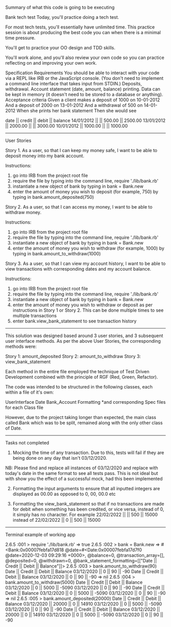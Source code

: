 Summary of what this code is going to be executing

Bank tech test
Today, you'll practice doing a tech test.

For most tech tests, you'll essentially have unlimited time. This practice session is about producing the best code you can when there is a minimal time pressure.

You'll get to practice your OO design and TDD skills.

You'll work alone, and you'll also review your own code so you can practice reflecting on and improving your own work.

Specification
Requirements
You should be able to interact with your code via a REPL like IRB or the JavaScript console. (You don't need to implement a command line interface that takes input from STDIN.)
Deposits, withdrawal.
Account statement (date, amount, balance) printing.
Data can be kept in memory (it doesn't need to be stored to a database or anything).
Acceptance criteria
Given a client makes a deposit of 1000 on 10-01-2012
And a deposit of 2000 on 13-01-2012
And a withdrawal of 500 on 14-01-2012
When she prints her bank statement
Then she would see

date || credit || debit || balance
14/01/2012 || || 500.00 || 2500.00
13/01/2012 || 2000.00 || || 3000.00
10/01/2012 || 1000.00 || || 1000.00

----------------------------------------------------------------------------------------------------------------------------------------------------------------------------------------------------------------------------------

User Stories

Story 1.
As a user,
so that I can keep my money safe,
I want to be able to deposit money into my bank account.

Instructions:
  1) go into IRB from the project root file
  2) require the file by typing into the command line, require './lib/bank.rb'
  3) instantiate a new object of bank by typing in bank = Bank.new
  4) enter the amount of money you wish to deposit (for example, 750) by typing in bank.amount_deposited(750)

Story 2.
As a user,
so that I can access my money,
I want to be able to withdraw money.

Instructions:
  1) go into IRB from the project root file
  2) require the file by typing into the command line, require './lib/bank.rb'
  3) instantiate a new object of bank by typing in bank = Bank.new
  4) enter the amount of money you wish to withdraw (for example, 1000) by typing in bank.amount_to_withdraw(1000)

Story 3.
As a user,
so that I can view my account history,
I want to be able to view transactions with corresponding dates and my account balance.

Instructions:
  1) go into IRB from the project root file
  2) require the file by typing into the command line, require './lib/bank.rb'
  3) instantiate a new object of bank by typing in bank = Bank.new
  4) enter the amount of money you wish to withdraw or deposit as per instructions in Story 1 or Story 2. This can be done multiple times to see multiple transactions
  5) enter bank.view_bank_statement to see transaction history


  ---------------------------------------------------------------

  This solution was designed based around 3 user stories, and 3 subsequent user interface methods. As per the above User Stories, the corresponding methods were:

  Story 1: amount_deposited
  Story 2: amount_to_withdraw
  Story 3: view_bank_statement

  Each method in the entire file employed the technique of Test Driven Development combined with the principle of RGF (Red, Green, Refactor).

  The code was intended to be structured in the following classes, each within a file of it's own:

  UserInterface
  Date
  Bank_Account
  Formatting
  *and corresponding Spec files for each Class file

  However, due to the project taking longer than expected, the main class called Bank which was to be split, remained along with the only other class of Date.

------------------------------------------------------------

Tasks not completed

1) Mocking the time of any transaction. Due to this, tests will fail if they are being done on any day that isn't 03/12/2020.

NB: Please find and replace all instances of 03/12/2020 and replace with today's date in the same format to see all tests pass. This is not ideal but with show you the effect of a successful mock, had this been implemented

2) Formatting the input arguments to ensure that all inputted integers are displayed as 00.00 as opposed to 0, 00, 00.0 etc

3) Formatting the view_bank_statement so that if no transactions are made for debit when something has been credited, or vice versa, instead of 0, it simply has no character. For example 22/02/2022 || || 500 || 15000 instead of 22/02/2022 || 0 || 500 || 15000



--------------------------------------------------------------

Terminal example of working app

2.6.5 :001 > require './lib/bank.rb'
 => true
2.6.5 :002 > bank = Bank.new
 => #<Bank:0x00007febfa17d818 @date=#<Date:0x00007febfa17d7f0 @date=2020-12-03 09:29:16 +0000>, @balance=0, @transaction_array=[], @deposited=0, @withdrawn=0, @bank_statement_formatting=[["Date || Credit || Debit || Balance"]]>
2.6.5 :003 > bank.amount_to_withdraw(90)
Date || Credit || Debit || Balance
03/12/2020 || 0 || 90 || -90
Date || Credit || Debit || Balance
03/12/2020 || 0 || 90 || -90
 => nil
2.6.5 :004 > bank.amount_to_withdraw(5000)
Date || Credit || Debit || Balance
03/12/2020 || 0 || 5000 || -5090
03/12/2020 || 0 || 90 || -90
Date || Credit || Debit || Balance
03/12/2020 || 0 || 5000 || -5090
03/12/2020 || 0 || 90 || -90
 => nil
2.6.5 :005 > bank.amount_deposited(20000)
Date || Credit || Debit || Balance
03/12/2020 || 20000 || 0 || 14910
03/12/2020 || 0 || 5000 || -5090
03/12/2020 || 0 || 90 || -90
Date || Credit || Debit || Balance
03/12/2020 || 20000 || 0 || 14910
03/12/2020 || 0 || 5000 || -5090
03/12/2020 || 0 || 90 || -90
